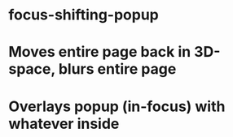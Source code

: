 # focus-shifting-popup
# Moves entire page back in 3D-space, blurs entire page
# Overlays popup (in-focus) with whatever inside
